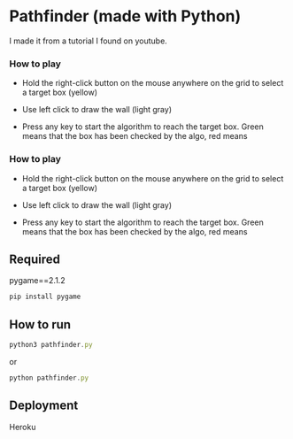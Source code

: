 # Pathfinder (made with Python)

I made it from a tutorial I found on youtube.

### How to play

- Hold the right-click button on the mouse anywhere on the grid to select a target box (yellow)

- Use left click to draw the wall (light gray)

- Press any key to start the algorithm to reach the target box. Green means that the box has been checked by the algo, red means

### How to play

- Hold the right-click button on the mouse anywhere on the grid to select a target box (yellow)

- Use left click to draw the wall (light gray)

- Press any key to start the algorithm to reach the target box. Green means that the box has been checked by the algo, red means

## Required

pygame==2.1.2

```jsx
pip install pygame
```

## How to run

```jsx
python3 pathfinder.py
```

or

```jsx
python pathfinder.py
```

## Deployment

Heroku
